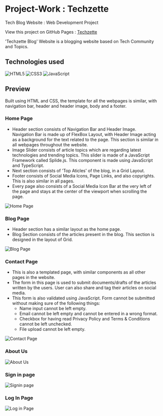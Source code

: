 # Project-Work : Techzette
Tech Blog Website : Web Development Project 

View this project on GitHub Pages : [Techzette](https://swatiaf.github.io/techzette-blog/)

'Techzette Blog' Website is a blogging website based on Tech Community and Topics. 

## Technologies used
![HTML5](https://img.shields.io/badge/HTML5-E34F26?style=for-the-badge&logo=html5&logoColor=white)
![CSS3](https://img.shields.io/badge/CSS3-1572B6?style=for-the-badge&logo=css3&logoColor=white)
![JavaScript](https://img.shields.io/badge/JavaScript-323330?style=for-the-badge&logo=javascript&logoColor=F7DF1E)

## Preview
Built using HTML and CSS, the template for all the webpages is similar, with navigation bar, header and header image, body and a footer.

### Home Page 
- Header section consists of Navigation Bar and Header Image. Navigation Bar is made up of FlexBox Layout, with Header Image acting as a background for the text related to the 
page. This section is similar in all webpages throughout the website.
- Image Slider consists of article topics which are regarding latest technologies and trending topics. This slider is made of a JavaScript Framework called Splide.js. This component is made using JavaScript and TypeScript. 
- Next section consists of 'Top Aticles' of the blog, in a Grid Layout.
- Footer consists of Social Media Icons, Page Links, and also copyrights. This is also similar in all pages.
- Every page also consists of a Social Media Icon Bar at the very left of the page and stays at the center of the viewport when scrolling the page.

![Home Page](img/home.png)

### Blog Page
- Header section has a similar layout as the home page.
- Blog Section consists of the articles present in the blog. This section is designed in the layout of Grid.

![Blog Page](img/blog.png)

### Contact Page
- This is also a templated page, with similar components as all other pages in the website.
- The form in this page is used to submit documents/drafts of the articles written by the users. User can also share and tag their articles on social media.
- This form is also validated using JavaScript. Form cannot be submitted without making sure of the following things: 
  - Name input cannot be left empty.
  - Email cannot be left empty and cannot be entered in a wrong format.
  - Checkbox for having read Privacy Policy and Terms & Conditions cannot be left unchecked.
  - File upload cannot be left empty.

![Contact Page](img/contact.png)

### About Us
![About Us](img/about.png)

### Sign in page
![Signin page](img/sign.png)

### Log In Page
![Log in Page](img/login.png)
